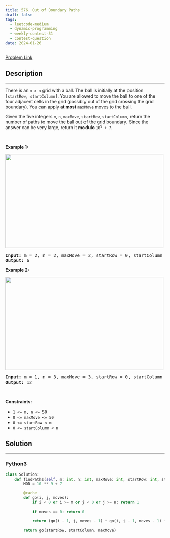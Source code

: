 ```yaml
---
title: 576. Out of Boundary Paths
draft: false
tags: 
  - leetcode-medium
  - dynamic-programming
  - weekly-contest-31
  - contest-question
date: 2024-01-26
---
```


[Problem Link](https://leetcode.com/problems/out-of-boundary-paths/)

## Description

---
<p>There is an <code>m x n</code> grid with a ball. The ball is initially at the position <code>[startRow, startColumn]</code>. You are allowed to move the ball to one of the four adjacent cells in the grid (possibly out of the grid crossing the grid boundary). You can apply <strong>at most</strong> <code>maxMove</code> moves to the ball.</p>

<p>Given the five integers <code>m</code>, <code>n</code>, <code>maxMove</code>, <code>startRow</code>, <code>startColumn</code>, return the number of paths to move the ball out of the grid boundary. Since the answer can be very large, return it <strong>modulo</strong> <code>10<sup>9</sup> + 7</code>.</p>

<p>&nbsp;</p>
<p><strong class="example">Example 1:</strong></p>
<img alt="" src="https://assets.leetcode.com/uploads/2021/04/28/out_of_boundary_paths_1.png" style="width: 500px; height: 296px;" />
<pre>
<strong>Input:</strong> m = 2, n = 2, maxMove = 2, startRow = 0, startColumn = 0
<strong>Output:</strong> 6
</pre>

<p><strong class="example">Example 2:</strong></p>
<img alt="" src="https://assets.leetcode.com/uploads/2021/04/28/out_of_boundary_paths_2.png" style="width: 500px; height: 293px;" />
<pre>
<strong>Input:</strong> m = 1, n = 3, maxMove = 3, startRow = 0, startColumn = 1
<strong>Output:</strong> 12
</pre>

<p>&nbsp;</p>
<p><strong>Constraints:</strong></p>

<ul>
	<li><code>1 &lt;= m, n &lt;= 50</code></li>
	<li><code>0 &lt;= maxMove &lt;= 50</code></li>
	<li><code>0 &lt;= startRow &lt; m</code></li>
	<li><code>0 &lt;= startColumn &lt; n</code></li>
</ul>


## Solution

---
### Python3
``` py title='out-of-boundary-paths'
class Solution:
    def findPaths(self, m: int, n: int, maxMove: int, startRow: int, startColumn: int) -> int:
        MOD = 10 ** 9 + 7

        @cache
        def go(i, j, moves):
            if i < 0 or i >= m or j < 0 or j >= n: return 1

            if moves == 0: return 0

            return (go(i - 1, j, moves - 1) + go(i, j - 1, moves - 1) + go(i + 1, j, moves - 1) + go(i, j + 1, moves - 1)) % MOD
        
        return go(startRow, startColumn, maxMove)
```


